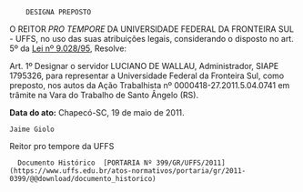         DESIGNA PREPOSTO  

O REITOR  *PRO TEMPORE*  DA UNIVERSIDADE FEDERAL DA FRONTEIRA SUL - UFFS, no uso das suas atribuições legais, considerando o disposto no art. 5º da [Lei nº 9.028/95](http://www.planalto.gov.br/ccivil_03/leis/L9028.htm), Resolve:

 Art. 1º Designar o servidor LUCIANO DE WALLAU, Administrador, SIAPE 1795326, para representar a Universidade Federal da Fronteira Sul, como preposto, nos autos da Ação Trabalhista nº 0000418-27.2011.5.04.0741 em trâmite na Vara do Trabalho de Santo Ângelo (RS).

  

   **Data do ato:** Chapecó-SC, 19 de maio de 2011.   
 

    Jaime Giolo    
 Reitor pro tempore da UFFS 

      Documento Histórico  [PORTARIA Nº 399/GR/UFFS/2011](https://www.uffs.edu.br/atos-normativos/portaria/gr/2011-0399/@@download/documento_historico)     
      